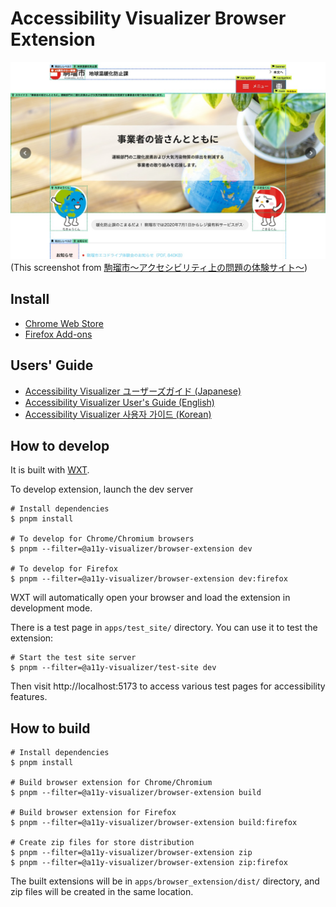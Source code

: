 # Accessibility Visualizer Browser Extension

![Screenshot of 駒瑠市. Showing annotations of accessibility properties](./a11y-visualizer-komarushi.jpg)
(This screenshot from [駒瑠市〜アクセシビリティ上の問題の体験サイト〜](https://a11yc.com/city-komaru/))

## Install

- [Chrome Web Store](https://chromewebstore.google.com/detail/accessibility-visualizer/idcacekakoknnpbfjcdhnkffgfbddnhk)
- [Firefox Add-ons](https://addons.mozilla.org/ja/firefox/addon/accessibility-visualizer/)

## Users' Guide

- [Accessibility Visualizer ユーザーズガイド (Japanese)](./docs/ja/UsersGuide.md)
- [Accessibility Visualizer User's Guide (English)](./docs/en/UsersGuide.md)
- [Accessibility Visualizer 사용자 가이드 (Korean)](./docs/ko/UsersGuide.md)

## How to develop

It is built with [WXT](https://wxt.dev/).

To develop extension, launch the dev server

```
# Install dependencies
$ pnpm install

# To develop for Chrome/Chromium browsers
$ pnpm --filter=@a11y-visualizer/browser-extension dev

# To develop for Firefox
$ pnpm --filter=@a11y-visualizer/browser-extension dev:firefox
```

WXT will automatically open your browser and load the extension in development mode.

There is a test page in `apps/test_site/` directory. You can use it to test the extension:

```
# Start the test site server
$ pnpm --filter=@a11y-visualizer/test-site dev
```

Then visit http://localhost:5173 to access various test pages for accessibility features.

## How to build

```
# Install dependencies
$ pnpm install

# Build browser extension for Chrome/Chromium
$ pnpm --filter=@a11y-visualizer/browser-extension build

# Build browser extension for Firefox
$ pnpm --filter=@a11y-visualizer/browser-extension build:firefox

# Create zip files for store distribution
$ pnpm --filter=@a11y-visualizer/browser-extension zip
$ pnpm --filter=@a11y-visualizer/browser-extension zip:firefox
```

The built extensions will be in `apps/browser_extension/dist/` directory, and zip files will be created in the same location.
